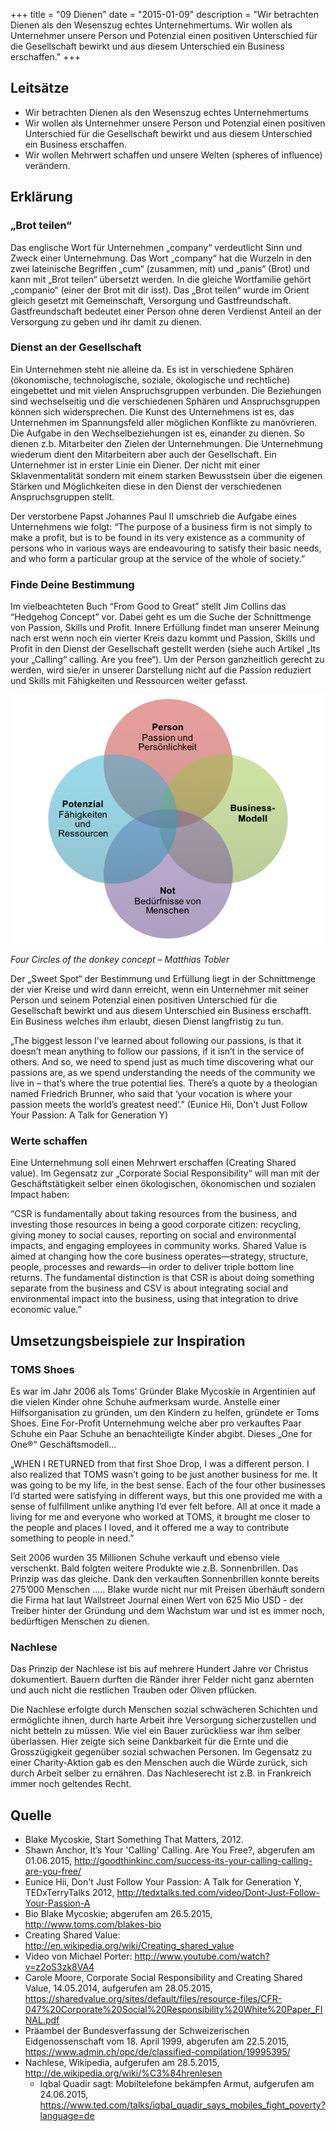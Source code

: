 +++
title = "09 Dienen"
date = "2015-01-09"
description = "Wir betrachten Dienen als den Wesenszug echtes Unternehmertums. Wir wollen als Unternehmer unsere Person und Potenzial einen positiven Unterschied für die Gesellschaft bewirkt und aus diesem Unterschied ein Business erschaffen."
+++

## Leitsätze

* Wir betrachten Dienen als den Wesenszug echtes Unternehmertums
* Wir wollen als Unternehmer unsere Person und Potenzial einen positiven Unterschied für die Gesellschaft bewirkt und aus diesem Unterschied ein Business erschaffen.
* Wir wollen Mehrwert schaffen und unsere Welten (spheres of influence) verändern.


## Erklärung


### „Brot teilen“

Das englische Wort für Unternehmen „company“ verdeutlicht Sinn und Zweck einer Unternehmung. Das Wort „company“ hat die Wurzeln in den zwei lateinische Begriffen „cum“ (zusammen, mit) und „panis“ (Brot) und kann mit „Brot teilen“ übersetzt werden. In die gleiche Wortfamilie gehört „companio“ (einer der Brot mit dir isst). Das „Brot teilen“ wurde im Orient gleich gesetzt mit Gemeinschaft, Versorgung und Gastfreundschaft. Gastfreundschaft bedeutet einer Person ohne deren Verdienst Anteil an der Versorgung zu geben und ihr damit zu dienen. 


### Dienst an der Gesellschaft

Ein Unternehmen steht nie alleine da. Es ist in verschiedene Sphären (ökonomische, technologische, soziale, ökologische und rechtliche) eingebettet und mit vielen Anspruchsgruppen verbunden. Die Beziehungen sind wechselseitig und die verschiedenen Sphären und Anspruchsgruppen können sich widersprechen. Die Kunst des Unternehmens ist es, das Unternehmen im Spannungsfeld aller möglichen Konflikte zu manövrieren. Die Aufgabe in den Wechselbeziehungen ist es, einander zu dienen. So dienen z.b. Mitarbeiter den Zielen der Unternehmungen. Die Unternehmung wiederum dient den Mitarbeitern aber auch der Gesellschaft. Ein Unternehmer ist in erster Linie ein Diener. Der nicht mit einer Sklavenmentalität sondern mit einem starken Bewusstsein über die eigenen Stärken und Möglichkeiten diese in den Dienst der verschiedenen Anspruchsgruppen stellt. 

Der verstorbene Papst Johannes Paul II umschrieb die Aufgabe eines Unternehmens wie folgt: “The purpose of a business firm is not simply to make a profit, but is to be found in its very existence as a community of persons who in various ways are endeavouring to satisfy their basic needs, and who form a particular group at the service of the whole of society.”


### Finde Deine Bestimmung

Im vielbeachteten Buch “From Good to Great” stellt Jim Collins das “Hedgehog Concept” vor. Dabei geht es um die Suche der Schnittmenge von Passion, Skills und Profit. Innere Erfüllung findet man unserer Meinung nach erst wenn noch ein vierter Kreis dazu kommt und Passion, Skills und Profit in den Dienst der Gesellschaft gestellt werden (siehe auch Artikel „Its your „Calling“ calling. Are you free“). Um der Person ganzheitlich gerecht zu werden, wird sie/er in unserer Darstellung nicht auf die Passion reduziert und Skills mit Fähigkeiten und Ressourcen weiter gefasst. 

<div class="text-center">
  <img src="donkey-concept.png" alt="Donkey Concept">
  <p>
    <em>Four Circles of the donkey concept – Matthias Tobler</em>
  </p>
</div>

Der „Sweet Spot“ der Bestimmung und Erfüllung liegt in der Schnittmenge der vier Kreise und wird dann erreicht, wenn ein Unternehmer mit seiner Person und seinem Potenzial einen positiven Unterschied für die Gesellschaft bewirkt und aus diesem Unterschied ein Business erschafft. Ein Business welches ihm erlaubt, diesen Dienst langfristig zu tun. 

„The biggest lesson I’ve learned about following our passions, is that it doesn’t mean anything to follow our passions, if it isn’t in the service of others.  And so, we need to spend just as much time discovering what our passions are, as we spend understanding the needs of the community we live in – that’s where the true potential lies. There’s a quote by a theologian named Friedrich Brunner, who said that ‘your vocation is where your passion meets the world’s greatest need’.” (Eunice Hii, Don't Just Follow Your Passion: A Talk for Generation Y)


### Werte schaffen

Eine Unternehmung soll einen Mehrwert erschaffen (Creating Shared value). Im Gegensatz zur „Corporate Social Responsibility“ will man mit der Geschäftstätigkeit selber einen ökologischen, ökonomischen und sozialen Impact haben:

“CSR is fundamentally about taking resources from the business, and investing those resources in being a good corporate citizen: recycling, giving money to social causes, reporting on social and environmental impacts, and engaging employees in community works. Shared Value is aimed at changing how the core business operates—strategy, structure, people, processes and rewards—in order to deliver triple bottom line returns. The fundamental distinction is that CSR is about doing something separate from the business and CSV is about integrating social and environmental impact into the business, using that integration to drive economic value.”


## Umsetzungsbeispiele zur Inspiration

### TOMS Shoes

Es war im Jahr 2006 als Toms’ Gründer Blake Mycoskie in Argentinien auf die vielen Kinder ohne Schuhe aufmerksam wurde. Anstelle einer Hilfsorganisation zu gründen, um den Kindern zu helfen, gründete er Toms Shoes. Eine For-Profit Unternehmung welche aber pro verkauftes Paar Schuhe ein Paar Schuhe an benachteiligte Kinder abgibt. Dieses „One for One®“ Geschäftsmodell...

„WHEN I RETURNED from that first Shoe Drop, I was a different person. I also realized that TOMS wasn’t going to be just another business for me. It was going to be my life, in the best sense. Each of the four other businesses I’d started were satisfying in different ways, but this one provided me with a sense of fulfillment unlike anything I’d ever felt before. All at once it made a living for me and everyone who worked at TOMS, it brought me closer to the people and places I loved, and it offered me a way to contribute something to people in need.”

Seit 2006 wurden 35 Millionen Schuhe verkauft und ebenso viele verschenkt. Bald folgten weitere Produkte wie z.B. Sonnenbrillen. Das Prinzip was das gleiche. Dank den verkauften Sonnenbrillen konnte bereits 275’000 Menschen ..... Blake wurde nicht nur mit Preisen überhäuft sondern die Firma hat laut Wallstreet Journal einen Wert von 625 Mio USD - der Treiber hinter der Gründung und dem Wachstum war und ist es immer noch, bedürftigen Menschen zu dienen. 


### Nachlese 

Das Prinzip der Nachlese ist bis auf mehrere Hundert Jahre vor Christus dokumentiert. Bauern durften die Ränder ihrer Felder nicht ganz abernten und auch nicht die restlichen Trauben oder Oliven pflücken.

Die Nachlese erfolgte durch Menschen sozial schwächeren Schichten und ermöglichte ihnen, durch harte Arbeit ihre Versorgung sicherzustellen und nicht betteln zu müssen. Wie viel ein Bauer zurückliess war ihm selber überlassen. Hier zeigte sich seine Dankbarkeit für die Ernte und die Grosszügigkeit gegenüber sozial schwachen Personen. Im Gegensatz zu einer Charity-Aktion gab es den Menschen auch die Würde zurück, sich durch Arbeit selber zu ernähren. Das Nachleserecht ist z.B. in Frankreich immer noch geltendes Recht.


## Quelle

* Blake Mycoskie, Start Something That Matters, 2012. 
* Shawn Anchor, It’s Your 'Calling' Calling. Are You Free?, abgerufen am 01.06.2015, http://goodthinkinc.com/success-its-your-calling-calling-are-you-free/
* Eunice Hii, Don't Just Follow Your Passion: A Talk for Generation Y, TEDxTerryTalks 2012, http://tedxtalks.ted.com/video/Dont-Just-Follow-Your-Passion-A   
* Bio Blake Mycoskie; abgerufen am 26.5.2015, http://www.toms.com/blakes-bio
* Creating Shared Value: http://en.wikipedia.org/wiki/Creating_shared_value 
* Video von Michael Porter: http://www.youtube.com/watch?v=z2oS3zk8VA4   
* Carole Moore, Corporate Social Responsibility and Creating Shared Value, 14.05.2014, aufgerufen am 28.05.2015, https://sharedvalue.org/sites/default/files/resource-files/CFR-047%20Corporate%20Social%20Responsibility%20White%20Paper_FINAL.pdf 
* Präambel der Bundesverfassung der Schweizerischen Eidgenossenschaft vom 18. April 1999, abgerufen am 22.5.2015, https://www.admin.ch/opc/de/classified-compilation/19995395/
* Nachlese, Wikipedia, aufgerufen am 28.5.2015, http://de.wikipedia.org/wiki/%C3%84hrenlesen
  * Iqbal Quadir sagt: Mobiltelefone bekämpfen Armut, aufgerufen am 24.06.2015, https://www.ted.com/talks/iqbal_quadir_says_mobiles_fight_poverty?language=de


